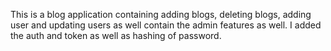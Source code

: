 This is a blog application containing adding blogs, deleting blogs, adding user and updating users as well contain the admin features as well.
I added the auth and token as well as hashing of password.
